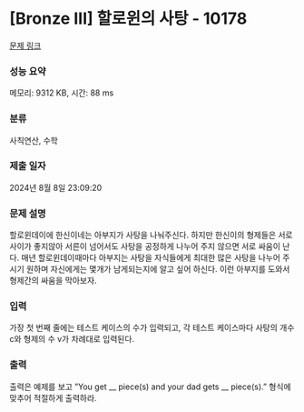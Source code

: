 # [Bronze III] 할로윈의 사탕 - 10178 

[문제 링크](https://www.acmicpc.net/problem/10178) 

### 성능 요약

메모리: 9312 KB, 시간: 88 ms

### 분류

사칙연산, 수학

### 제출 일자

2024년 8월 8일 23:09:20

### 문제 설명

<p>할로윈데이에 한신이네는 아부지가 사탕을 나눠주신다. 하지만 한신이의 형제들은 서로 사이가 좋지않아 서른이 넘어서도 사탕을 공정하게 나누어 주지 않으면 서로 싸움이 난다. 매년 할로윈데이때마다 아부지는 사탕을 자식들에게 최대한 많은 사탕을 나누어 주시기 원하며 자신에게는 몇개가 남게되는지에 알고 싶어 하신다. 이런 아부지를 도와서 형제간의 싸움을 막아보자.</p>

### 입력 

 <p>가장 첫 번째 줄에는 테스트 케이스의 수가 입력되고, 각 테스트 케이스마다 사탕의 개수 c와 형제의 수 v가 차례대로 입력된다.</p>

### 출력 

 <p>출력은 예제를 보고 ”You get __ piece(s) and your dad gets __ piece(s).” 형식에 맞추어 적절하게 출력하라.</p>


